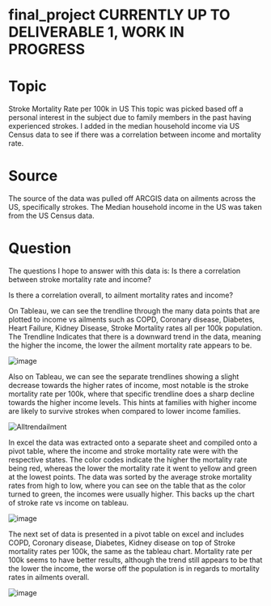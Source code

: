 # final_project CURRENTLY UP TO DELIVERABLE 1, WORK IN PROGRESS
# Topic
Stroke Mortality Rate per 100k in US
This topic was picked based off a personal interest in the subject due to family members in the past having experienced strokes. I added in the median household income via US Census data to see if there was a correlation between income and mortality rate. 

# Source
The source of the data was pulled off ARCGIS data on ailments across the US, specifically strokes. The Median household income in the US was taken from the US Census data.

# Question
The questions I hope to answer with this data is:
Is there a correlation between stroke mortality rate and income?

Is there a correlation overall, to ailment mortality rates and income?

On Tableau, we can see the trendline through the many data points that are plotted to income vs ailments such as COPD, Coronary disease, Diabetes, Heart Failure, Kidney Disease, Stroke Mortality rates all per 100k population. The Trendline Indicates that there is a downward trend in the data, meaning the higher the income, the lower the ailment mortality rate appears to be.


![image](https://user-images.githubusercontent.com/106784501/204065890-202bb345-4e6e-48a6-b74f-142c6c33d208.png)

Also on Tableau, we can see the separate trendlines showing a slight decrease towards the higher rates of income, most notable is the stroke mortality rate per 100k, where that specific trendline does a sharp decline towards the higher income levels. This hints at families with higher income are likely to survive strokes when compared to lower income families. 


![Alltrendailment](https://user-images.githubusercontent.com/106784501/204065909-bc756ee0-7a18-4fbb-a24e-2fb9c2ec400a.jpg)

In excel the data was extracted onto a separate sheet and compiled onto a pivot table, where the income and stroke mortality rate were with the respective states. The color codes indicate the higher the mortality rate being red, whereas the lower the mortality rate it went to yellow and green at the lowest points. The data was sorted by the average stroke mortality rates from high to low, where you can see on the table that as the color turned to green, the incomes were usually higher. This backs up the chart of stroke rate vs income on tableau. 

![image](https://user-images.githubusercontent.com/106784501/204069846-6ae0d23c-f3bb-4397-99a0-fb0b58acc6b3.png)

The next set of data is presented in a pivot table on excel and includes COPD, Coronary disease, Diabetes, Kidney disease on top of Stroke mortality rates per 100k, the same as the tableau chart. 
Mortality rate per 100k seems to have better results, although the trend still appears to be that the lower the income, the worse off the population is in regards to mortality rates in ailments overall. 

![image](https://user-images.githubusercontent.com/106784501/204071039-af0d6d35-7f09-4a2c-92af-6ea9a18594f5.png)

